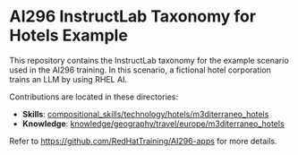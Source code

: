 # AI296 InstructLab Taxonomy for Hotels Example

This repository contains the InstructLab taxonomy for the example scenario used in the AI296 training.
In this scenario, a fictional hotel corporation trains an LLM by using RHEL AI.

Contributions are located in these directories:

* **Skills**: [compositional_skills/technology/hotels/m3diterraneo_hotels](compositional_skills/technology/hotels/m3diterraneo_hotels)
* **Knowledge**: [knowledge/geography/travel/europe/m3diterraneo_hotels](knowledge/geography/travel/europe/m3diterraneo_hotels)

Refer to https://github.com/RedHatTraining/AI296-apps for more details.